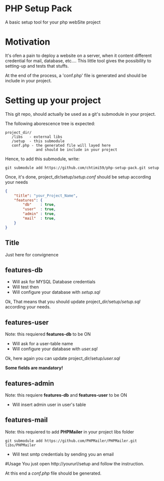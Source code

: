 # PHP Setup Pack
A basic setup tool for your php webSite project

# Motivation
It's ofen a pain to deploy a website on a server, when it content different credential for mail, database, etc....
This little tool gives the possibility to setting-up and tests that stuffs.

At the end of the process, a 'conf.php' file is generated and should be include in your project.

# Setting up your project

This git repo, should actually be used as a git's submodule in your project.

The following aborescence tree is expected:

```
project_dir/
   /libs   - external libs
   /setup  - this submodule
   conf.php - the generated file will layed here
              and should be include in your project
```

Hence, to add this submodule, write:
```
git submodule add https://github.com/chtimi59/php-setup-pack.git setup
```

Once, it's done, project_dir/setup/*setup.conf* should be setup according your needs

```json
{
    "title": "your_Project_Name",
    "features": {
        "db"    : true,
        "user"  : true,
        "admin" : true,
        "mail"  : true,        
    }
}    
```

## Title
Just here for convignence

## features-db
- Will ask for MYSQL Database credentials
- Will test then
- Will configure your database with *setup.sql*

Ok, That means that you should update project_dir/setup/*setup.sql* according your needs.

## features-user
Note: this requiered **features-db** to be ON
- Will ask for a user-table name
- Will configure your database with *user.sql*

Ok, here again you can update project_dir/setup/*user.sql*

**Some fields are mandatory!**

## features-admin
Note: this requiere **features-db** and **features-user** to be ON
- Will insert admin user in user's table

## features-mail
Note: this requiered to add **PHPMailer** in your project libs folder
```
git submodule add https://github.com/PHPMailer/PHPMailer.git libs/PHPMailer
```
- Will test smtp credentials by sending you an email

#Usage
You just open http://yoururl/setup and follow the instruction.

At this end a *conf.php* file should be generated.







